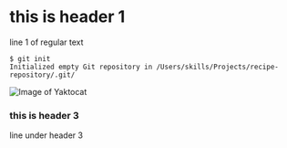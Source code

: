 # this is header 1

line 1 of regular text

```
$ git init
Initialized empty Git repository in /Users/skills/Projects/recipe-repository/.git/
```

![Image of Yaktocat](https://octodex.github.com/images/yaktocat.png)

### this is header 3

line under header 3


